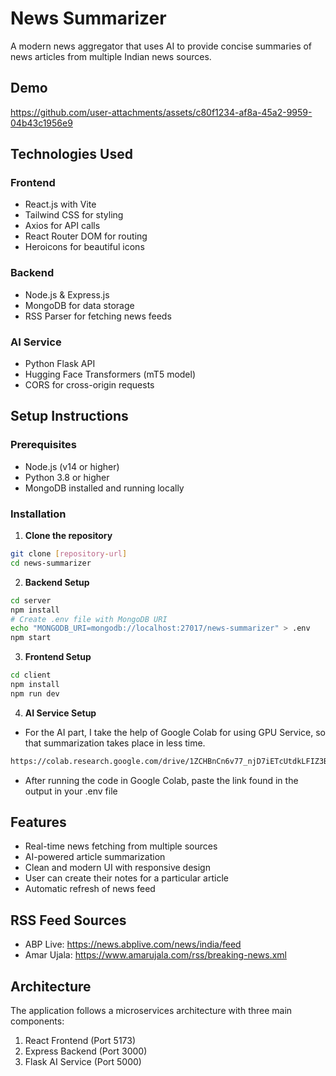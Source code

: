 # News Summarizer

A modern news aggregator that uses AI to provide concise summaries of news articles from multiple Indian news sources.

## Demo


https://github.com/user-attachments/assets/c80f1234-af8a-45a2-9959-04b43c1956e9


## Technologies Used

### Frontend
- React.js with Vite
- Tailwind CSS for styling
- Axios for API calls
- React Router DOM for routing
- Heroicons for beautiful icons

### Backend
- Node.js & Express.js
- MongoDB for data storage
- RSS Parser for fetching news feeds

### AI Service
- Python Flask API
- Hugging Face Transformers (mT5 model)
- CORS for cross-origin requests

## Setup Instructions

### Prerequisites
- Node.js (v14 or higher)
- Python 3.8 or higher
- MongoDB installed and running locally

### Installation

1. **Clone the repository**
```bash
git clone [repository-url]
cd news-summarizer
```

2. **Backend Setup**
```bash
cd server
npm install
# Create .env file with MongoDB URI
echo "MONGODB_URI=mongodb://localhost:27017/news-summarizer" > .env
npm start
```

3. **Frontend Setup**
```bash
cd client
npm install
npm run dev
```

4. **AI Service Setup**
- For the AI part, I take the help of Google Colab for using GPU Service, so that summarization takes place in less time.
```bash
https://colab.research.google.com/drive/1ZCHBnCn6v77_njD7iETcUtdkLFIZ3BR_?usp=sharing
```
- After running the code in Google Colab, paste the link found in the output in your .env file

## Features
- Real-time news fetching from multiple sources
- AI-powered article summarization
- Clean and modern UI with responsive design
- User can create their notes for a particular article
- Automatic refresh of news feed

## RSS Feed Sources
- ABP Live: https://news.abplive.com/news/india/feed
- Amar Ujala: https://www.amarujala.com/rss/breaking-news.xml

## Architecture
The application follows a microservices architecture with three main components:
1. React Frontend (Port 5173)
2. Express Backend (Port 3000)
3. Flask AI Service (Port 5000)
